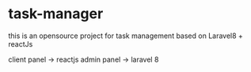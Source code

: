 # task-manager

this is an opensource project for task management based on Laravel8 + reactJs

client panel -> reactjs
admin panel -> laravel 8



